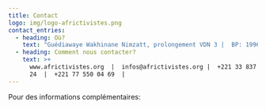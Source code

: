 ```yaml
---
title: Contact
logo: img/logo-africtivistes.png
contact_entries:
  - heading: Où?
    text: "Guédiawaye Wakhinane Nimzatt, prolongement VDN 3 |  BP: 19968"
  - heading: Comment nous contacter?
    text: >+
      www.africtivistes.org  |  infos@africtivistes.org |  +221 33 837 51
      24  |  +221 77 550 04 69  |
---
```

Pour des informations complémentaires: